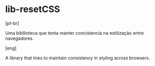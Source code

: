 # lib-resetCSS

[pt-br]

Uma bibllioteca que tenta manter concistencia na estilização entre navegadores.


[eng]

A library that tries to maintain consistency in styling across browsers.
